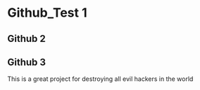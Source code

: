 # Github_Test 1
## Github 2
## Github 3
This is a great project for destroying all evil hackers in the world
